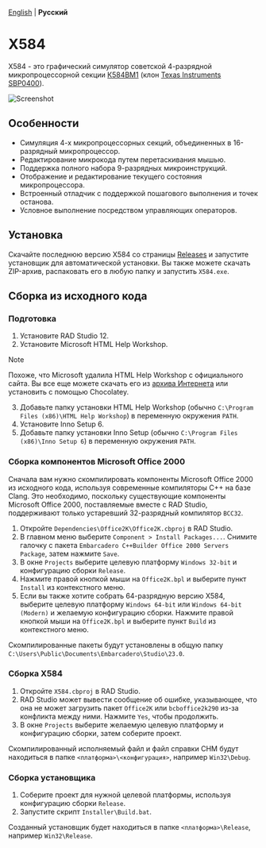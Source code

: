 [English](README.md) | **Русский**

# X584

X584 - это графический симулятор советской 4-разрядной микропроцессорной секции [К584ВМ1](https://ru.wikipedia.org/wiki/%D0%9C%D0%B8%D0%BA%D1%80%D0%BE%D0%BF%D1%80%D0%BE%D1%86%D0%B5%D1%81%D1%81%D0%BE%D1%80%D0%BD%D0%B0%D1%8F_%D1%81%D0%B5%D0%BA%D1%86%D0%B8%D1%8F#%D0%A1%D0%B5%D1%80%D0%B8%D1%8F_584) (клон [Texas Instruments SBP0400](https://en.wikipedia.org/wiki/Texas_Instruments_SBP0400)).

![Screenshot](Screenshot.png?raw=true)

## Особенности

* Симуляция 4-х микропроцессорных секций, объединенных в 16-разрядный микропроцессор.
* Редактирование микрокода путем перетаскивания мышью.
* Поддержка полного набора 9-разрядных микроинструкций.
* Отображение и редактирование текущего состояния микропроцессора.
* Встроенный отладчик с поддержкой пошагового выполнения и точек останова.
* Условное выполнение посредством управляющих операторов.

## Установка

Скачайте последнюю версию X584 со страницы [Releases](https://github.com/kodemeister/X584/releases) и запустите установщик для автоматической установки. Вы также можете скачать ZIP-архив, распаковать его в любую папку и запустить `X584.exe`.

## Сборка из исходного кода

### Подготовка

1. Установите RAD Studio 12.
2. Установите Microsoft HTML Help Workshop.
> [!NOTE]
> Похоже, что Microsoft удалила HTML Help Workshop с официального сайта. Вы все еще можете скачать его из [архива Интернета](https://web.archive.org/web/20200918004813/https://download.microsoft.com/download/0/A/9/0A939EF6-E31C-430F-A3DF-DFAE7960D564/htmlhelp.exe) или установить с помощью Chocolatey.
3. Добавьте папку установки HTML Help Workshop (обычно `C:\Program Files (x86)\HTML Help Workshop`) в переменную окружения `PATH`.
4. Установите Inno Setup 6.
5. Добавьте папку установки Inno Setup (обычно `C:\Program Files (x86)\Inno Setup 6`) в переменную окружения `PATH`.

### Сборка компонентов Microsoft Office 2000

Сначала вам нужно скомпилировать компоненты Microsoft Office 2000 из исходного кода, используя современные компиляторы C++ на базе Clang. Это необходимо, поскольку существующие компоненты Microsoft Office 2000, поставляемые вместе с RAD Studio, поддерживают только устаревший 32-разрядный компилятор `BCC32`.

1. Откройте `Dependencies\Office2K\Office2K.cbproj` в RAD Studio.
2. В главном меню выберите `Component > Install Packages...`. Снимите галочку с пакета `Embarcadero C++Builder Office 2000 Servers Package`, затем нажмите `Save`.
3. В окне `Projects` выберите целевую платформу `Windows 32-bit` и конфигурацию сборки `Release`.
4. Нажмите правой кнопкой мыши на `Office2K.bpl` и выберите пункт `Install` из контекстного меню.
5. Если вы также хотите собрать 64-разрядную версию X584, выберите целевую платформу `Windows 64-bit` или `Windows 64-bit (Modern)` и желаемую конфигурацию сборки. Нажмите правой кнопкой мыши на `Office2K.bpl` и выберите пункт `Build` из контекстного меню.

Скомпилированные пакеты будут установлены в общую папку `C:\Users\Public\Documents\Embarcadero\Studio\23.0`.

### Сборка X584

1. Откройте `X584.cbproj` в RAD Studio.
2. RAD Studio может вывести сообщение об ошибке, указывающее, что она не может загрузить пакет `Office2K` или `bcboffice2k290` из-за конфликта между ними. Нажмите `Yes`, чтобы продолжить.
3. В окне `Projects` выберите желаемую целевую платформу и конфигурацию сборки, затем соберите проект.

Скомпилированный исполняемый файл и файл справки CHM будут находиться в папке `<платформа>\<конфигурация>`, например `Win32\Debug`.

### Сборка установщика

1. Соберите проект для нужной целевой платформы, используя конфигурацию сборки `Release`.
2. Запустите скрипт `Installer\Build.bat`.

Созданный установщик будет находиться в папке `<платформа>\Release`, например `Win32\Release`.
